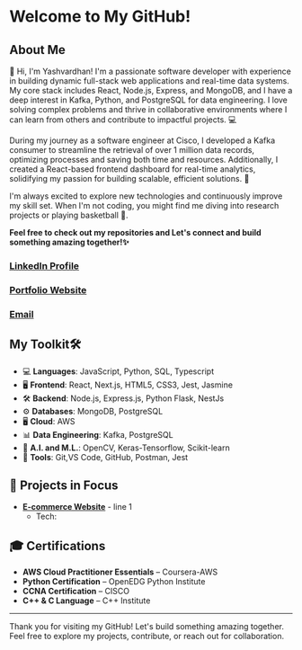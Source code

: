 # Welcome to My GitHub!

## About Me
👋 Hi, I'm Yashvardhan! I'm a passionate software developer with experience in building dynamic full-stack web applications and real-time data systems. My core stack includes React, Node.js, Express, and MongoDB, and I have a deep interest in Kafka, Python, and PostgreSQL for data engineering. I love solving complex problems and thrive in collaborative environments where I can learn from others and contribute to impactful projects. 💻

During my journey as a software engineer at Cisco, I developed a Kafka consumer to streamline the retrieval of over 1 million data records, optimizing processes and saving both time and resources. Additionally, I created a React-based frontend dashboard for real-time analytics, solidifying my passion for building scalable, efficient solutions. 🚀

I'm always excited to explore new technologies and continuously improve my skill set. When I'm not coding, you might find me diving into research projects or playing basketball 🏀. 

**Feel free to check out my repositories and Let's connect and build something amazing together!✨**
### [LinkedIn Profile](https://www.linkedin.com/in/yashvardhancn/)
### [Portfolio Website](https://yashvardhan-portfolio.vercel.app/)
### [Email](mailto:yashvardhancn44@gmail.com)


##  My Toolkit🛠 

- 💻 **Languages**: JavaScript, Python, SQL, Typescript
- 🖥️ **Frontend**: React, Next.js, HTML5, CSS3, Jest, Jasmine
- 🛠️ **Backend**: Node.js, Express.js, Python Flask, NestJs
- ⚙️ **Databases**: MongoDB, PostgreSQL
- 🖥️ **Cloud**: AWS
- 📊 **Data Engineering**: Kafka, PostgreSQL
- 🧠 **A.I. and M.L.**: OpenCV, Keras-Tensorflow, Scikit-learn
- 🧰 **Tools**: Git,VS Code, GitHub, Postman, Jest


## 🌟 Projects in Focus
- [**E-commerce Website**](https://github.com/yashvardhancn44/Ecommerce-website) - line 1
  - Tech:

## 🎓 Certifications
- **AWS Cloud Practitioner Essentials** – Coursera-AWS
- **Python Certification** – OpenEDG Python Institute
- **CCNA Certification** – CISCO
- **C++ & C Language** – C++ Institute

---

Thank you for visiting my GitHub! Let's build something amazing together. Feel free to explore my projects, contribute, or reach out for collaboration.

